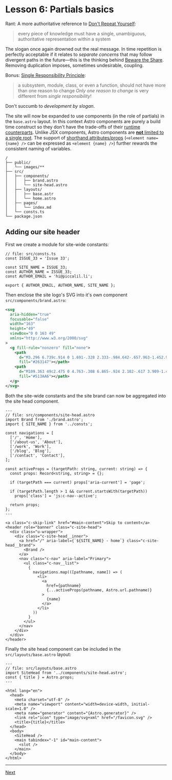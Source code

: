 # Lesson 6: Partials basics

Rant: A more authoritative reference to [Don't Repeat Yourself](https://github.com/97-things/97-things-every-programmer-should-know/blob/master/en/thing_30/README.md):

> every piece of knowledge must have a single, unambiguous, authoritative representation within a system

The slogan once again drowned out the real message. In time repetition is perfectly acceptable if it relates to _separate concerns_ that may follow divergent paths in the future—this is the thinking behind [Beware the Share](https://github.com/97-things/97-things-every-programmer-should-know/blob/master/en/thing_07/README.md). Removing duplication imposes, sometimes undesirable, coupling.

Bonus: [Single Responsibility Principle](https://github.com/97-things/97-things-every-programmer-should-know/blob/master/en/thing_76/README.md):

> a subsystem, module, class, or even a function, should not have more than one reason to change
> _Only one reason to change_ is very different from _single responsibility_!

Don't succumb to _development by slogan_.

The site will now be expanded to use components (in the role of partials) in the `base.astro` layout. In this context Astro components are purely a build time construct so they don't have the trade-offs of their [runtime counterparts](https://dev.to/this-is-learning/components-are-pure-overhead-hpm). Unlike JSX components, Astro components are [**not** limited to a single root](https://docs.astro.build/en/core-concepts/astro-syntax/#multiple-elements). The support of [shorthand attributes/props](https://github.com/withastro/prettier-plugin-astro/blob/main/README.md#astro-allow-shorthand) (`<element name={name} />` can be expressed as `<element {name} />`) further rewards the consistent naming of variables.

```
/
├── public/
│   └── images/**
├── src/
│   ├── components/
│   │   ├── brand.astro
│   │   └── site-head.astro
│   ├── layouts/
│   │   ├── base.astr
│   │   └── home.astro
│   ├── pages/
│   │   └── index.md
│   └── consts.ts
└── package.json
```

## Adding our site header

First we create a module for site-wide constants:

```Astro
// file: src/consts.ts
const ISSUE_33 = 'Issue 33';

const SITE_NAME = ISSUE_33;
const AUTHOR_NAME = ISSUE_33;
const AUTHOR_EMAIL = 'hi@piccalil.li';

export { AUTHOR_EMAIL, AUTHOR_NAME, SITE_NAME };
```

Then enclose the site logo's SVG into it's own component `src/components/brand.astro`:

```svg
<svg
  aria-hidden="true"
  focusable="false"
  width="163"
  height="49"
  viewBox="0 0 163 49"
  xmlns="http://www.w3.org/2000/svg"
>
  <g fill-rule="nonzero" fill="none">
    <path
      d="M3.296 6.739c.914 0 1.691-.328 2.333-.984.642-.657.963-1.452.963-2.386 0-.933-.32-1.728-.963-2.385A3.143 3.143 0 003.296 0C2.383 0 1.605.328.963.984.32 1.641 0 2.436 0 3.37c0 .934.321 1.73.963 2.386.642.656 1.42.984 2.333.984zm3 21.882V8.594h-6v20.027h6zM17.74 29c1.259 0 2.431-.17 3.518-.511 1.086-.34 2.018-.814 2.796-1.42a6.737 6.737 0 001.833-2.158 5.623 5.623 0 00.667-2.688c0-1.565-.525-2.858-1.574-3.88-1.05-1.023-2.537-1.672-4.463-1.95l-3.889-.606c-.839-.126-1.432-.309-1.777-.549-.346-.24-.519-.561-.519-.965 0-.43.235-.776.704-1.041.47-.265 1.086-.398 1.852-.398.963 0 1.926.145 2.888.436.963.29 1.976.75 3.037 1.381l2.852-3.937a14.99 14.99 0 00-3.944-1.798 15.003 15.003 0 00-4.24-.625c-2.618 0-4.68.58-6.185 1.742-1.507 1.16-2.26 2.75-2.26 4.77 0 1.64.519 2.972 1.556 3.994 1.037 1.022 2.518 1.685 4.444 1.988l3.889.605c.69.101 1.197.272 1.518.511.321.24.481.55.481.928 0 .48-.29.864-.87 1.155-.58.29-1.364.435-2.352.435-.987 0-1.987-.17-3-.511-1.012-.34-2.135-.89-3.37-1.647l-2.851 4.127c1.136.858 2.5 1.508 4.092 1.95 1.593.441 3.315.662 5.167.662zm18.85 0c1.26 0 2.432-.17 3.518-.511 1.087-.34 2.019-.814 2.796-1.42a6.737 6.737 0 001.834-2.158 5.623 5.623 0 00.666-2.688c0-1.565-.524-2.858-1.574-3.88-1.049-1.023-2.537-1.672-4.462-1.95l-3.889-.606c-.84-.126-1.432-.309-1.778-.549-.345-.24-.518-.561-.518-.965 0-.43.234-.776.704-1.041.469-.265 1.086-.398 1.851-.398.963 0 1.926.145 2.889.436.963.29 1.975.75 3.037 1.381l2.851-3.937a14.99 14.99 0 00-3.944-1.798 15.003 15.003 0 00-4.24-.625c-2.617 0-4.679.58-6.185 1.742-1.506 1.16-2.259 2.75-2.259 4.77 0 1.64.518 2.972 1.555 3.994 1.037 1.022 2.519 1.685 4.445 1.988l3.888.605c.691.101 1.198.272 1.519.511.32.24.481.55.481.928 0 .48-.29.864-.87 1.155-.58.29-1.364.435-2.352.435-.988 0-1.987-.17-3-.511-1.012-.34-2.135-.89-3.37-1.647l-2.852 4.127c1.136.858 2.5 1.508 4.093 1.95 1.592.441 3.314.662 5.166.662zm18.777 0c.987 0 1.932-.151 2.833-.454a8.172 8.172 0 002.425-1.288v1.363h6V8.594h-6v13.554a4.016 4.016 0 01-1.48 1.173c-.593.278-1.272.417-2.038.417-1.061 0-1.92-.335-2.574-1.004-.654-.669-.981-1.546-.981-2.63V8.593h-6v12.342c0 2.347.729 4.278 2.185 5.792C51.194 28.243 53.07 29 55.367 29zm24.739 0c1.63 0 3.092-.24 4.388-.72 1.296-.479 2.562-1.249 3.796-2.309l-3.962-3.596a4.86 4.86 0 01-1.704 1.117c-.667.265-1.407.397-2.222.397-1.136 0-2.123-.297-2.963-.89a5.27 5.27 0 01-1.852-2.29H89.55v-1.514c0-1.565-.247-3.023-.74-4.373-.494-1.35-1.18-2.505-2.056-3.464a9.635 9.635 0 00-3.13-2.272c-1.209-.555-2.53-.833-3.962-.833-1.432 0-2.771.265-4.018.795a9.895 9.895 0 00-3.24 2.196 10.398 10.398 0 00-2.167 3.313 10.479 10.479 0 00-.796 4.07c0 1.438.277 2.795.833 4.07a10.435 10.435 0 002.259 3.312c.95.934 2.08 1.666 3.389 2.196a11.04 11.04 0 004.185.795zm3.555-12.57h-8.185c.297-1.009.803-1.791 1.519-2.346.716-.556 1.567-.833 2.555-.833.963 0 1.809.29 2.537.87.728.58 1.253 1.35 1.574 2.31z"
      fill="#263147"></path>
    <path
      d="M109.363 49c2.475 0 4.763-.308 6.865-.924 2.102-.617 3.909-1.472 5.421-2.565 1.513-1.093 2.701-2.395 3.566-3.906.864-1.511 1.296-3.161 1.296-4.95 0-2.068-.619-3.897-1.856-5.487-1.238-1.59-2.917-2.803-5.039-3.638 1.808-1.034 3.222-2.396 4.243-4.085 1.022-1.69 1.532-3.549 1.532-5.577 0-1.75-.392-3.36-1.178-4.83a11.35 11.35 0 00-3.241-3.758c-1.375-1.034-3.045-1.839-5.01-2.415-1.964-.577-4.105-.865-6.423-.865-3.142 0-6.207.646-9.192 1.938-2.986 1.292-5.48 3.072-7.484 5.338l6.482 5.904c1.728-1.789 3.31-3.031 4.744-3.727 1.433-.696 3.133-1.044 5.097-1.044 1.925 0 3.506.428 4.744 1.282 1.237.855 1.856 1.959 1.856 3.31 0 1.511-.629 2.754-1.886 3.728-1.257.974-2.868 1.461-4.832 1.461h-2.887v7.693h3.889c2.121 0 3.781.358 4.98 1.074 1.198.716 1.797 1.69 1.797 2.922 0 1.471-.698 2.644-2.092 3.52-1.395.874-3.232 1.311-5.51 1.311-2.24 0-4.115-.318-5.628-.954-1.512-.636-3.054-1.79-4.626-3.46l-6.423 5.965c1.925 2.107 4.37 3.757 7.337 4.95 2.966 1.193 6.118 1.789 9.458 1.789zm36.489 0c2.475 0 4.763-.308 6.865-.924 2.102-.617 3.909-1.472 5.421-2.565 1.513-1.093 2.701-2.395 3.566-3.906.864-1.511 1.296-3.161 1.296-4.95 0-2.068-.619-3.897-1.856-5.487-1.238-1.59-2.917-2.803-5.039-3.638 1.807-1.034 3.222-2.396 4.243-4.085 1.022-1.69 1.532-3.549 1.532-5.577 0-1.75-.393-3.36-1.178-4.83a11.35 11.35 0 00-3.241-3.758c-1.375-1.034-3.045-1.839-5.01-2.415-1.964-.577-4.105-.865-6.423-.865-3.142 0-6.207.646-9.193 1.938-2.985 1.292-5.48 3.072-7.484 5.338l6.483 5.904c1.728-1.789 3.31-3.031 4.743-3.727 1.434-.696 3.134-1.044 5.098-1.044 1.925 0 3.506.428 4.744 1.282 1.237.855 1.856 1.959 1.856 3.31 0 1.511-.629 2.754-1.886 3.728-1.257.974-2.868 1.461-4.832 1.461h-2.888v7.693h3.89c2.121 0 3.781.358 4.98 1.074 1.198.716 1.797 1.69 1.797 2.922 0 1.471-.698 2.644-2.092 3.52-1.395.874-3.232 1.311-5.51 1.311-2.24 0-4.115-.318-5.628-.954-1.512-.636-3.054-1.79-4.626-3.46l-6.423 5.965c1.925 2.107 4.37 3.757 7.336 4.95 2.967 1.193 6.12 1.789 9.459 1.789z"
      fill="#513AA6"></path>
  </g>
</svg>
```

Both the site-wide constants and the site brand can now be aggregated into the site head component.

```Astro
---
// file: src/components/site-head.astro
import Brand from './brand.astro';
import { SITE_NAME } from '../consts';

const navigations = [
  ['/', 'Home'],
  ['/about-us', 'About'],
  ['/work', 'Work'],
  ['/blog', 'Blog'],
  ['/contact', 'Contact'],
];

const activeProps = (targetPath: string, current: string) => {
  const props: Record<string, string> = {};

  if (targetPath === current) props['aria-current'] = 'page';

  if (targetPath.length > 1 && current.startsWith(targetPath))
    props['class'] = 'js:c-nav--active';

  return props;
};
---

<a class="c-skip-link" href="#main-content">Skip to content</a>
<header role="banner" class="c-site-head">
  <div class="u-wrapper">
    <div class="c-site-head__inner">
      <a href="/" aria-label={`${SITE_NAME} - home`} class="c-site-head__brand">
        <Brand />
      </a>
      <nav class="c-nav" aria-label="Primary">
        <ul class="c-nav__list">
          {
            navigations.map(([pathname, name]) => (
              <li>
                <a
                  href={pathname}
                  {...activeProps(pathname, Astro.url.pathname)}
                >
                  {name}
                </a>
              </li>
            ))
          }
        </ul>
      </nav>
    </div>
  </div>
</header>
```

Finally the site head component can be included in the `src/layouts/base.astro` layout:

```Astro
---
// file: src/layouts/base.astro
import SiteHead from '../components/site-head.astro';
const { title } = Astro.props;
---

<html lang="en">
  <head>
    <meta charset="utf-8" />
    <meta name="viewport" content="width=device-width, initial-scale=1.0" />
    <meta name="generator" content="{Astro.generator}" />
    <link rel="icon" type="image/svg+xml" href="/favicon.svg" />
    <title>{title}</title>
  </head>
  <body>
    <SiteHead />
    <main tabindex="-1" id="main-content">
      <slot />
    </main>
  </body>
</html>
```

---

[Next](../../README.md#lesson-7-data-basics)
